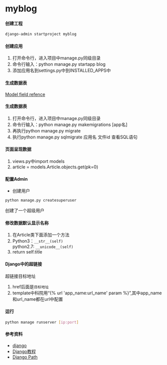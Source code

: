 # myblog

#### 创建工程
```bash
django-admin startproject myblog
```

#### 创建应用
1. 打开命令行，进入项目中manage.py同级目录
2. 命令行输入：python manage.py startapp blog
3. 添加应用名到settings.py中到INSTALLED_APPS中

#### 生成数据表
[Model field refence](https://docs.djangoproject.com/en/1.10/ref/models/fields/)

#### 生成数据表
1.  打开命令行，进入项目中manage.py同级目录
2. 命令行输入：python manage.py makemigrations [app名]
3. 再执行python manage.py migrate
4. 执行python manage.py sqlmigrate 应用名 文件id 查看SQL语句

#### 页面呈现数据
1. views.py中import models
2. article = models.Article.objects.get(pk=0)

#### 配置Admin
- 创建用户 
```bash
python manage.py createsuperuser
```
创建了一个超级用户

#### 修改数据默认显示名称
1. 在Article类下面添加一个方法
2. Python3：`__str__(self)` \
   python2.7: `__unicode__(self)`
3. return self.title


#### Django中的超链接
超链接目标地址
1. href后面是`目标地址`
2. template中科院用“{% url 'app_name:url_name' param %}”,其中app_name和url_name都在url中配置

#### 运行
```bash
python manage runserver [ip:port]
```

#### 参考资料

- [django](https://docs.djangoproject.com/en/2.2/)
- [Django教程](http://www.runoob.com/django/django-first-app.html)
- [Django Path](https://www.cnblogs.com/polly-ling/p/9315645.html)